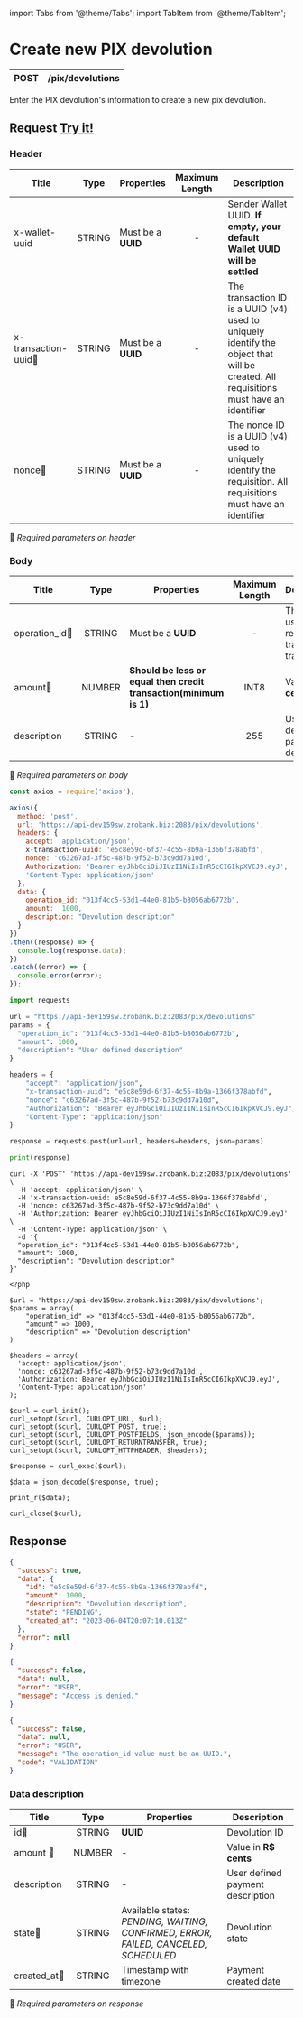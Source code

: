import Tabs from '@theme/Tabs';
import TabItem from '@theme/TabItem';

# Create new PIX devolution

| POST      | /pix/devolutions |
| --------- | ---------------- |

Enter the PIX devolution's information to create a new pix devolution.

## Request <a href="https://api-dev159sw.zrobank.biz:2083/api/" class="try-btn">Try it!</a>

### Header

| Title                                    | Type       | Properties                   | Maximum Length  | Description                                                                                                                           |
| ---------------------------------------- | :---------:|------------------------------|:--------------: |-------------------------------------------------------------------------------------------------------------------------------------- |
| x-wallet-uuid                            | STRING     | Must be a **UUID**           | -               | Sender Wallet UUID. **If empty, your default Wallet UUID will be settled**                                                            |
| x-transaction-uuid:small_orange_diamond: | STRING     | Must be a **UUID**           | -               | The transaction ID is a UUID (v4) used to uniquely identify the object that will be created. All requisitions must have an identifier |
| nonce:small_orange_diamond:              | STRING     | Must be a **UUID**           | -               | The nonce ID is a UUID (v4) used to uniquely identify the requisition. All requisitions must have an identifier                       |
:small_orange_diamond: *Required parameters on header*

### Body

| Title                                           | Type       | Properties                                                        | Maximum Length | Description                                             |
| ------------------------------------------------| :---------:|-------------------------------------------------------------------|:--------------:|---------------------------------------------------------|
| operation_id:small_orange_diamond:              | STRING     | Must be a **UUID**                                                | -              | This ID is used to get receipt and track the transaction|
| amount:small_orange_diamond:                    | NUMBER     | **Should be less or equal then credit transaction(minimum is 1)** | INT8           | Value in **R$ cents**                                   |
| description                                     | STRING     | -                                                                 | 255            | User defined payment description                        |
:small_orange_diamond: *Required parameters on body*


<Tabs>
<TabItem value="js" label="NodeJS">

```js title=Axios
const axios = require('axios');

axios({
  method: 'post',
  url: 'https://api-dev159sw.zrobank.biz:2083/pix/devolutions',
  headers: {
    accept: 'application/json',
    x-transaction-uuid: 'e5c8e59d-6f37-4c55-8b9a-1366f378abfd',
    nonce: 'c63267ad-3f5c-487b-9f52-b73c9dd7a10d',
    Authorization: 'Bearer eyJhbGciOiJIUzI1NiIsInR5cCI6IkpXVCJ9.eyJ',
    'Content-Type: application/json'
  },
  data: {
    operation_id: "013f4cc5-53d1-44e0-81b5-b8056ab6772b",
    amount:  1000,
    description: "Devolution description"
  }
})
.then((response) => {
  console.log(response.data);
})
.catch((error) => {
  console.error(error);
});
```
</TabItem>
<TabItem value="py" label="Python">

```python title=Requests
import requests

url = "https://api-dev159sw.zrobank.biz:2083/pix/devolutions"
params = {
  "operation_id": "013f4cc5-53d1-44e0-81b5-b8056ab6772b",
  "amount": 1000,
  "description": "User defined description"
}

headers = {
    "accept": "application/json",
    "x-transaction-uuid": "e5c8e59d-6f37-4c55-8b9a-1366f378abfd",
    "nonce": "c63267ad-3f5c-487b-9f52-b73c9dd7a10d",
    "Authorization": "Bearer eyJhbGciOiJIUzI1NiIsInR5cCI6IkpXVCJ9.eyJ",
    "Content-Type": "application/json"
}

response = requests.post(url=url, headers=headers, json=params)

print(response)
```
</TabItem>
<TabItem value="shell" label="Shell">

```shell title=CURL
curl -X 'POST' 'https://api-dev159sw.zrobank.biz:2083/pix/devolutions' \
  -H 'accept: application/json' \
  -H 'x-transaction-uuid: e5c8e59d-6f37-4c55-8b9a-1366f378abfd',
  -H 'nonce: c63267ad-3f5c-487b-9f52-b73c9dd7a10d' \
  -H 'Authorization: Bearer eyJhbGciOiJIUzI1NiIsInR5cCI6IkpXVCJ9.eyJ' \
  -H 'Content-Type: application/json' \
  -d '{
  "operation_id": "013f4cc5-53d1-44e0-81b5-b8056ab6772b",
  "amount": 1000,
  "description": "Devolution description"
}'
```
</TabItem>
<TabItem value="php" label="PHP">

```shell title=CURL
<?php

$url = 'https://api-dev159sw.zrobank.biz:2083/pix/devolutions';
$params = array(
    "operation_id" => "013f4cc5-53d1-44e0-81b5-b8056ab6772b",
    "amount" => 1000,
    "description" => "Devolution description"
)

$headers = array(
  'accept: application/json',
  'nonce: c63267ad-3f5c-487b-9f52-b73c9dd7a10d',
  'Authorization: Bearer eyJhbGciOiJIUzI1NiIsInR5cCI6IkpXVCJ9.eyJ',
  'Content-Type: application/json'
);

$curl = curl_init();
curl_setopt($curl, CURLOPT_URL, $url);
curl_setopt($curl, CURLOPT_POST, true);
curl_setopt($curl, CURLOPT_POSTFIELDS, json_encode($params));
curl_setopt($curl, CURLOPT_RETURNTRANSFER, true);
curl_setopt($curl, CURLOPT_HTTPHEADER, $headers);

$response = curl_exec($curl);

$data = json_decode($response, true);

print_r($data);

curl_close($curl);
```
</TabItem>
</Tabs>

## Response

<Tabs>
<TabItem value="200" label="201">

```json  title=/pix/devolutions
{
  "success": true,
  "data": {
    "id": "e5c8e59d-6f37-4c55-8b9a-1366f378abfd",
    "amount": 1000,
    "description": "Devolution description",
    "state": "PENDING",
    "created_at": "2023-06-04T20:07:10.013Z"
  },
  "error": null
}
```
</TabItem>
<TabItem value="401" label="401">

```json  title=/pix/devolutions
{
  "success": false,
  "data": null,
  "error": "USER",
  "message": "Access is denied."
}
```
</TabItem>
<TabItem value="422" label="422">

```json  title=/pix/devolutions
{
  "success": false,
  "data": null,
  "error": "USER",
  "message": "The operation_id value must be an UUID.",
  "code": "VALIDATION"
}
```
</TabItem>

</Tabs>

### Data description

| Title                           | Type       |Properties                                                                                      | Description                      |
| ------------------------------- |:----------:|----------------------------------------------------------------------------------------------- | ---------------------------------|
| id:small_orange_diamond:        | STRING     | **UUID**                                                                                       | Devolution ID                    |
| amount :small_orange_diamond:   | NUMBER     | -                                                                                              | Value in **R$ cents**            |
| description                     | STRING     | -                                                                                              | User defined payment description |
| state:small_orange_diamond:     | STRING     | Available states: *PENDING, WAITING, CONFIRMED, ERROR, FAILED, CANCELED, SCHEDULED*            | Devolution state                 |
| created_at:small_orange_diamond:| STRING     | Timestamp with timezone                                                                        | Payment created date             |
:small_orange_diamond: *Required parameters on response*
